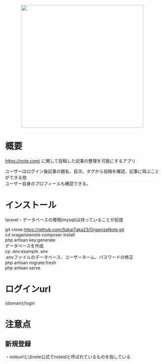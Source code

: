 <p align="center"><img src="https://res.cloudinary.com/dtfbvvkyp/image/upload/v1566331377/laravel-logolockup-cmyk-red.svg" width="400"></p>

# 概要
https://note.com/ に関して投稿した記事の整理を可能にするアプリ

ユーザーはログイン後記事の題名、目次、タグから投稿を確認、記事に飛ぶことができる他  
ユーザー自身のプロフィールも確認できる。

# インストール
laravel・データベースの環境(mysql)は持っていることが前提

git clone https://github.com/SakaiTaka23/OrganizeNote.git  
cd oraganizenote
composer install  
php artisan key:generate  
データベースを作成  
cp .env.example .env  
.envファイルのデータベース、ユーザーネーム、パスワードの修正  
php artisan migrate:fresh  
php artisan serve  

# ログインurl

{domain}/login

# 注意点
## 新規登録

・noteurlとはnote公式でnoteidと呼ばれているものを指している